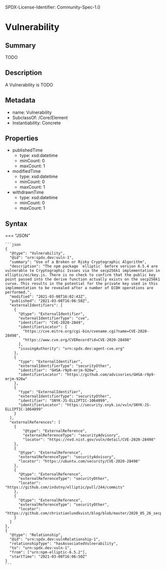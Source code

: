 SPDX-License-Identifier: Community-Spec-1.0

# Vulnerability

## Summary

TODO

## Description

A Vulnerability is TODO

## Metadata

- name: Vulnerability
- SubclassOf: /Core/Element
- Instantiability: Concrete

## Properties

- publishedTime
  - type: xsd:datetime
  - minCount: 0
  - maxCount: 1
- modifiedTime
  - type: xsd:datetime
  - minCount: 0
  - maxCount: 1
- withdrawnTime
  - type: xsd:datetime
  - minCount: 0
  - maxCount: 1

## Syntax

=== "JSON"

    ```json
    {
      "@type": "Vulnerability",
      "@id": "urn:spdx.dev:vuln-1",
      "summary": "Use of a Broken or Risky Cryptographic Algorithm",
      "description": "The npm package `elliptic` before version 6.5.4 are vulnerable to Cryptographic Issues via the secp256k1 implementation in elliptic/ec/key.js. There is no check to confirm that the public key point passed into the derive function actually exists on the secp256k1 curve. This results in the potential for the private key used in this implementation to be revealed after a number of ECDH operations are performed.",      
      "modified": "2021-03-08T16:02:43Z",
      "published": "2021-03-08T16:06:50Z",
      "externalIdentifiers": [
        {
          "@type": "ExternalIdentifier",
          "externalIdentifierType": "cve",
          "identifier": "CVE-2020-2849",
          "identifierLocator": [
            "https://cve.mitre.org/cgi-bin/cvename.cgi?name=CVE-2020-28498",
            "https://www.cve.org/CVERecord?id=CVE-2020-28498"
          ],
          "issuingAuthority": "urn:spdx.dev:agent-cve.org"
        },
        {
          "type": "ExternalIdentifier",
          "externalIdentifierType": "securityOther",
          "identifier": "GHSA-r9p9-mrjm-926w",
          "identifierLocator": "https://github.com/advisories/GHSA-r9p9-mrjm-926w"
        },
        {
          "type": "ExternalIdentifier",
          "externalIdentifierType": "securityOther",
          "identifier": "SNYK-JS-ELLIPTIC-1064899",
          "identifierLocator": "https://security.snyk.io/vuln/SNYK-JS-ELLIPTIC-1064899"
        }
      ],
      "externalReferences": [
        {
            "@type": "ExternalReference",
            "externalReferenceType": "securityAdvisory",
            "locator": "https://nvd.nist.gov/vuln/detail/CVE-2020-28498"
        },
        {
          "@type": "ExternalReference",
          "externalReferenceType": "securityAdvisory",
          "locator": "https://ubuntu.com/security/CVE-2020-28498"
        },
        {
          "@type": "ExternalReference",
          "externalReferenceType": "securityOther",
          "locator": "https://github.com/indutny/elliptic/pull/244/commits"
        },
        {
          "@type": "ExternalReference",
          "externalReferenceType": "securityOther",
          "locator": "https://github.com/christianlundkvist/blog/blob/master/2020_05_26_secp256k1_twist_attacks/secp256k1_twist_attacks.md"
        }
      ]
    },
    {
      "@type": "Relationship",
      "@id": "urn:spdx.dev:vulnRelationship-1",
      "relationshipType": "hasAssociatedVulnerability",
      "to": "urn:spdx.dev:vuln-1",
      "from": ["urn:npm-elliptic-6.5.2"],
      "startTime": "2021-03-08T16:06:50Z"
    }
    ```
  